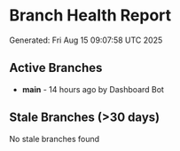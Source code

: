 # Branch Health Report
Generated: Fri Aug 15 09:07:58 UTC 2025

## Active Branches
- **main** - 14 hours ago by Dashboard Bot

## Stale Branches (>30 days)
No stale branches found
